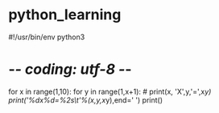 # python_learning

#!/usr/bin/env python3
# -*- coding: utf-8 -*-

for x in range(1,10):
    for y in range(1,x+1):
        # print(x, 'X',y,'=',x*y)
        print('%dx%d=%2s\t'%(x,y,x*y),end=' ')
    print()
